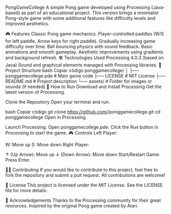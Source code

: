 PongGameCollege
A simple Pong game developed using Processing (Java-based) as part of an educational project. This version brings a minimalist Pong-style game with some additional features like difficulty levels and improved aesthetics.

🎮 Features
Classic Pong game mechanics.
Player-controlled paddles (W/S for left paddle, Arrow keys for right paddle).
Gradually increasing game difficulty over time.
Ball bouncing physics with sound feedback.
Basic animations and smooth gameplay.
Aesthetic improvements using gradients and background refresh.
🛠️ Technologies Used
Processing 4.0.3 (based on Java)
Sound and graphical elements managed with Processing libraries.
📂 Project Structure
bash
Copiar código
ponggamecollege/
│
├── ponggamecollege.pde    # Main game code
├── LICENSE                # MIT License
├── README.md              # Project description
└── assets/                # Folder for images or sounds (if needed)
🚀 How to Run
Download and Install Processing
Get the latest version of Processing.

Clone the Repository
Open your terminal and run:

bash
Copiar código
git clone https://github.com/<your-username>/ponggamecollege.git
cd ponggamecollege
Open in Processing

Launch Processing.
Open ponggamecollege.pde.
Click the Run button in Processing to start the game.
🎮 Controls
Left Player:

W: Move up
S: Move down
Right Player:

↑ (Up Arrow): Move up
↓ (Down Arrow): Move down
Start/Restart Game: Press Enter.

🧑‍💻 Contributing
If you would like to contribute to this project, feel free to fork the repository and submit a pull request. All contributions are welcome!

📄 License
This project is licensed under the MIT License. See the LICENSE file for more details.

🎨 Acknowledgements
Thanks to the Processing community for their great resources.
Inspired by the original Pong game created by Atari.
